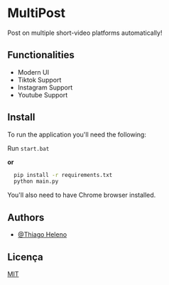 # MultiPost

Post on multiple short-video platforms automatically!

## Functionalities

- Modern UI
- Tiktok Support
- Instagram Support
- Youtube Support


## Install

To run the application you'll need the following:

Run ```start.bat```

**or**

```bash
  pip install -r requirements.txt
  python main.py
```

You'll also need to have Chrome browser installed.
## Authors

- [@Thiago Heleno](https://github.com/Thiago-Heleno)


## Licença

[MIT](https://choosealicense.com/licenses/mit/)
